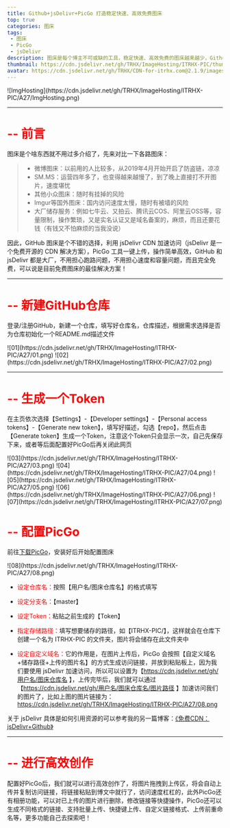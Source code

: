 ```yaml
---
title: Github+jsDelivr+PicGo 打造稳定快速、高效免费图床
top: true
categories: 图床
tags:
 - 图床
 - PicGo
 - jsDelivr
description: 图床是每个博主不可或缺的工具，稳定快速、高效免费的图床越来越少，Github+jsDelivr+PicGo是一个不错的选择！
thumbnail: https://cdn.jsdelivr.net/gh/TRHX/ImageHosting/ITRHX-PIC/thumbnail/img.png
avatar: https://cdn.jsdelivr.net/gh/TRHX/CDN-for-itrhx.com@2.1.9/images/trhx.png
---
```

<fancybox>
![ImgHosting](https://cdn.jsdelivr.net/gh/TRHX/ImageHosting/ITRHX-PIC/A27/ImgHosting.png)
</fancybox>

---

# <font color=#FF000>-- 前言</font>

图床是个啥东西就不用过多介绍了，先来对比一下各路图床：

> - 微博图床：以前用的人比较多，从2019年4月开始开启了防盗链，凉凉
> - SM.MS：运营四年多了，也变得越来越慢了，到了晚上直接打不开图片，速度堪忧
> - 其他小众图床：随时有挂掉的风险
> - Imgur等国外图床：国内访问速度太慢，随时有被墙的风险
> - 大厂储存服务：例如七牛云、又拍云、腾讯云COS、阿里云OSS等，容量限制，操作繁琐，又是实名认证又是域名备案的，麻烦，而且还要花钱（有钱又不怕麻烦的当我没说）

因此，GitHub 图床是个不错的选择，利用 jsDelivr CDN 加速访问（jsDelivr 是一个免费开源的 CDN 解决方案），PicGo 工具一键上传，操作简单高效，GitHub 和 jsDelivr 都是大厂，不用担心跑路问题，不用担心速度和容量问题，而且完全免费，可以说是目前免费图床的最佳解决方案！

---

# <font color=#FF000>-- 新建GitHub仓库</font>

登录/注册GitHub，新建一个仓库，填写好仓库名，仓库描述，根据需求选择是否为仓库初始化一个README.md描述文件

<fancybox>
![01](https://cdn.jsdelivr.net/gh/TRHX/ImageHosting/ITRHX-PIC/A27/01.png)
</fancybox>
<fancybox>
![02](https://cdn.jsdelivr.net/gh/TRHX/ImageHosting/ITRHX-PIC/A27/02.png)
</fancybox>

---

# <font color=#FF000>-- 生成一个Token</font>

在主页依次选择【Settings】-【Developer settings】-【Personal access tokens】-【Generate new token】，填写好描述，勾选【repo】，然后点击【Generate token】生成一个Token，注意这个Token只会显示一次，自己先保存下来，或者等后面配置好PicGo后再关闭此网页

<fancybox>
![03](https://cdn.jsdelivr.net/gh/TRHX/ImageHosting/ITRHX-PIC/A27/03.png)
</fancybox>
<fancybox>
![04](https://cdn.jsdelivr.net/gh/TRHX/ImageHosting/ITRHX-PIC/A27/04.png)
</fancybox>
<fancybox>
![05](https://cdn.jsdelivr.net/gh/TRHX/ImageHosting/ITRHX-PIC/A27/05.png)
</fancybox>
<fancybox>
![06](https://cdn.jsdelivr.net/gh/TRHX/ImageHosting/ITRHX-PIC/A27/06.png)
</fancybox>
<fancybox>
![07](https://cdn.jsdelivr.net/gh/TRHX/ImageHosting/ITRHX-PIC/A27/07.png)
</fancybox>

# <font color=#FF000>-- 配置PicGo</font>
前往[下载PicGo](https://github.com/Molunerfinn/picgo/releases)，安装好后开始配置图床

<fancybox>
![08](https://cdn.jsdelivr.net/gh/TRHX/ImageHosting/ITRHX-PIC/A27/08.png)
</fancybox>

- <font color=#FF000>设定仓库名：</font>按照【用户名/图床仓库名】的格式填写

- <font color=#FF000>设定分支名：</font>【master】

- <font color=#FF000>设定Token：</font>粘贴之前生成的【Token】

- <font color=#FF000>指定存储路径：</font>填写想要储存的路径，如【ITRHX-PIC/】，这样就会在仓库下创建一个名为 ITRHX-PIC 的文件夹，图片将会储存在此文件夹中

- <font color=#FF000>设定自定义域名：</font>它的作用是，在图片上传后，PicGo 会按照【自定义域名+储存路径+上传的图片名】的方式生成访问链接，并放到粘贴板上，因为我们要使用 jsDelivr 加速访问，所以可以设置为【https://cdn.jsdelivr.net/gh/用户名/图床仓库名 】，上传完毕后，我们就可以通过【https://cdn.jsdelivr.net/gh/用户名/图床仓库名/图片路径 】加速访问我们的图片了，比如上图的图片链接为：https://cdn.jsdelivr.net/gh/TRHX/ImageHosting/ITRHX-PIC/A27/08.png

关于 jsDelivr 具体是如何引用资源的可以参考我的另一篇博客：[《免费CDN：jsDelivr+Github》](https://www.itrhx.com/2019/02/10/A18-free-cdn/)

---

# <font color=#FF000>-- 进行高效创作</font>

配置好PicGo后，我们就可以进行高效创作了，将图片拖拽到上传区，将会自动上传并复制访问链接，将链接粘贴到博文中就行了，访问速度杠杠的，此外PicGo还有相册功能，可以对已上传的图片进行删除，修改链接等快捷操作，PicGo还可以生成不同格式的链接、支持批量上传、快捷键上传、自定义链接格式、上传前重命名等，更多功能自己去探索吧！
